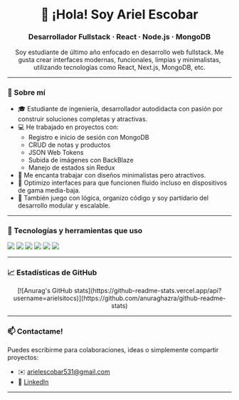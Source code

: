 <h1 align="center">👋 ¡Hola! Soy Ariel Escobar</h1>
<h3 align="center">Desarrollador Fullstack · React · Node.js · MongoDB</h3>

<p align="center">
  Soy estudiante de último año enfocado en desarrollo web fullstack. Me gusta crear interfaces modernas, funcionales, limpias y minimalistas, utilizando tecnologías como React, Next.js, MongoDB, etc.
</p>

---

### 🧠 Sobre mí

- 🎓 Estudiante de ingeniería, desarrollador autodidacta con pasión por construir soluciones completas y atractivas.
- 💻 He trabajado en proyectos con:
  - Registro e inicio de sesión con MongoDB
  - CRUD de notas y productos
  - JSON Web Tokens
  - Subida de imágenes con BackBlaze
  - Manejo de estados sin Redux
- 🎨 Me encanta trabajar con diseños minimalistas pero atractivos.
- 📱 Optimizo interfaces para que funcionen fluido incluso en dispositivos de gama media-baja.
- 🧩 También juego con lógica, organizo código y soy partidario del desarrollo modular y escalable.

---

### 🚀 Tecnologías y herramientas que uso

<p align="left">
  <img src="https://img.shields.io/badge/-React-20232A?style=flat&logo=react&logoColor=61DAFB" />
  <img src="https://img.shields.io/badge/-Node.js-333?style=flat&logo=node.js" />
  <img src="https://img.shields.io/badge/-MongoDB-4EA94B?style=flat&logo=mongodb&logoColor=white" />
  <img src="https://img.shields.io/badge/-Firebase-FFCA28?style=flat&logo=firebase&logoColor=white" />
  <img src="https://img.shields.io/badge/-Figma-A259FF?style=flat&logo=figma&logoColor=white" />
  <img src="https://img.shields.io/badge/-Express.js-000000?style=flat&logo=express&logoColor=white" />
</p>

---

### 📈 Estadísticas de GitHub

<p align="center">
  [![Anurag's GitHub stats](https://github-readme-stats.vercel.app/api?username=arielsitocs)](https://github.com/anuraghazra/github-readme-stats)
</p>

---

### 📫 Contactame!

Puedes escribirme para colaboraciones, ideas o simplemente compartir proyectos:
- ✉️ arielescobar531@gmail.com
- 💼 [LinkedIn](https://www.linkedin.com/in/ariel-escobar/)

---
